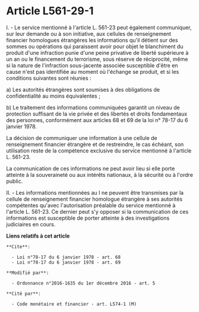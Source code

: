 # Article L561-29-1

I. - Le service mentionné à l'article L. 561-23 peut également communiquer, sur leur demande ou à son initiative, aux
cellules de renseignement financier homologues étrangères les informations qu'il détient sur des sommes ou opérations qui
paraissent avoir pour objet le blanchiment du produit d'une infraction punie d'une peine privative de liberté supérieure à un
an ou le financement du terrorisme, sous réserve de réciprocité, même si la nature de l'infraction sous-jacente associée
susceptible d'être en cause n'est pas identifiée au moment où l'échange se produit, et si les conditions suivantes sont
réunies :

a) Les autorités étrangères sont soumises à des obligations de confidentialité au moins équivalentes ;

b) Le traitement des informations communiquées garantit un niveau de protection suffisant de la vie privée et des libertés et
droits fondamentaux des personnes, conformément aux articles 68 et 69 de la loi n° 78-17 du 6 janvier 1978.

La décision de communiquer une information à une cellule de renseignement financier étrangère et de restreindre, le cas
échéant, son utilisation reste de la compétence exclusive du service mentionné à l'article L. 561-23.

La communication de ces informations ne peut avoir lieu si elle porte atteinte à la souveraineté ou aux intérêts nationaux, à
la sécurité ou à l'ordre public.

II. - Les informations mentionnées au I ne peuvent être transmises par la cellule de renseignement financier homologue
étrangère à ses autorités compétentes qu'avec l'autorisation préalable du service mentionné à l'article L. 561-23. Ce dernier
peut s'y opposer si la communication de ces informations est susceptible de porter atteinte à des investigations judiciaires
en cours.

**Liens relatifs à cet article**

	**Cite**:

	  - Loi n°78-17 du 6 janvier 1978 - art. 68
	  - Loi n°78-17 du 6 janvier 1978 - art. 69

	**Modifié par**:

	  - Ordonnance n°2016-1635 du 1er décembre 2016 - art. 5

	**Cité par**:

	  - Code monétaire et financier - art. L574-1 (M)
